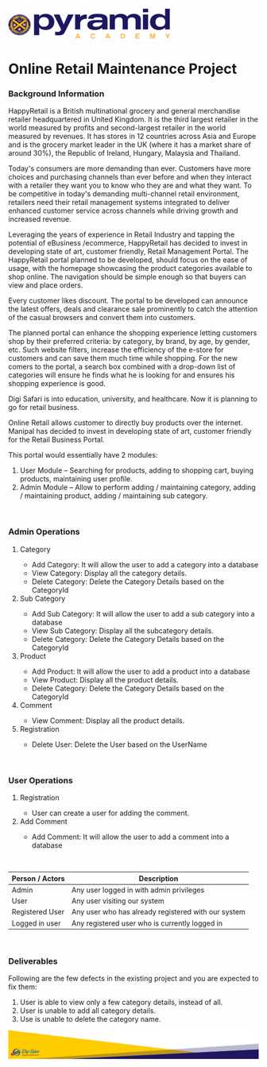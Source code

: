 <img align="left" src="../../markdown_imgs/logo_with_name.png" height = 60></img>
<br>

<br>
<div>
    <img align="left" src="../../markdown_imgs/logo_round.png" height=70 />

<h1>Online Retail Maintenance Project</h1>

<h3>Background Information</h3>
<p>HappyRetail is a British multinational grocery and general merchandise retailer headquartered in United Kingdom. It is the third largest retailer in the world measured by profits and second-largest retailer in the world measured by revenues. It has stores in 12 countries across Asia and Europe and is the grocery market leader in the UK (where it has a market share of around 30%), the Republic of Ireland, Hungary, Malaysia and Thailand.</p>

Today&#39;s consumers are more demanding than ever. Customers have more choices and purchasing channels than ever before and when they interact with a retailer they want you to know who they are and what they want. To be competitive in today&#39;s demanding multi-channel retail environment, retailers need their retail management systems integrated to deliver enhanced customer service across channels while driving growth and increased revenue.

Leveraging the years of experience in Retail Industry and tapping the potential of eBusiness /ecommerce, HappyRetail has decided to invest in developing state of art, customer friendly, Retail Management Portal. The HappyRetail portal planned to be developed, should focus on the ease of usage, with the homepage showcasing the product categories available to shop online. The navigation should be simple enough so that buyers can view and place orders.

Every customer likes discount. The portal to be developed can announce the latest offers, deals and clearance sale prominently to catch the attention of the casual browsers and convert them into customers.

The planned portal can enhance the shopping experience letting customers shop by their preferred criteria: by category, by brand, by age, by gender, etc. Such website filters, increase the efficiency of the e-store for customers and can save them much time while shopping. For the new comers to the portal, a search box combined with a drop-down list of categories will ensure he finds what he is looking for and ensures his shopping experience is good.

Digi Safari is into education, university, and healthcare. Now it is planning to go for retail business.

Online Retail allows customer to directly buy products over the internet. Manipal has decided to invest in developing state of art, customer friendly for the Retail Business Portal.

This portal would essentially have 2 modules:

1. User Module – Searching for products, adding to shopping cart, buying products, maintaining user profile.
2. Admin Module – Allow to perform adding / maintaining category, adding / maintaining product, adding / maintaining sub category.


<br>
<h3>Admin Operations</h3>
<ol>
<li>Category</li>

  - Add Category: It will allow the user to add a category into a database
  - View Category: Display all the category details.
  - Delete Category: Delete the Category Details based on the CategoryId

<li>Sub Category</li>

  - Add Sub Category: It will allow the user to add a sub category into a database
  - View Sub Category: Display all the subcategory details.
  - Delete Category: Delete the Category Details based on the CategoryId

<li>Product</li>

- Add Product: It will allow the user to add a product into a database
- View Product: Display all the product details.
- Delete Category: Delete the Category Details based on the CategoryId

<li>Comment</li>

- View Comment: Display all the product details.

<li>Registration</li>

- Delete User: Delete the User based on the UserName
</ol>

<br>
<h3>User Operations</h3>
<ol>
<li>Registration</li>

- User can create a user for adding the comment.

<li>Add Comment</li>

- Add Comment: It will allow the user to add a comment into a database
</ol>

<br>

| Person / Actors| Description |
| -------------- | ----------- |
| Admin | Any user logged in with admin privileges |
| User | Any user visiting our system |
| Registered User | Any user who has already registered with our system |
| Logged in user | Any registered user who is currently logged in |


<br>
<h3>Deliverables</h3>

Following are the few defects in the existing project and you are expected to fix them:

1. User is able to view only a few category details, instead of all.
2. User is unable to add all category details.
3. Use is unable to delete the category name.
<img align="left" src="../../markdown_imgs/footer.png" />

</div>
